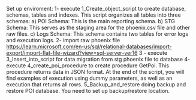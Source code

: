 Set up enviroment:
1- execute 1_Create_object_script to create database, schemas, tables and indexes. This script organizes all tables into three schemas:
     a) POI Schema: This is the main reporting schema.
     b) STG Schema: This serves as the staging area for the phoenix.csv file and other raw files.
     c) Logs Schema: This schema contains two tables for error logs and execution logs.
2- import raw phoenix file https://learn.microsoft.com/en-us/sql/relational-databases/import-export/import-flat-file-wizard?view=sql-server-ver16
3 - execute 3_Insert_into_script for data migration from stg phoenix file to database
4- execute 4_create_poi_procedure to create procedure GetPoi. This procedure returns data in JSON format. At the end of the script, you will find examples of execution using dummy parameters, as well as an execution that returns all rows.
5_Backup_and_restore doing backup and restore POI database. You need to set up backup/restore location.
